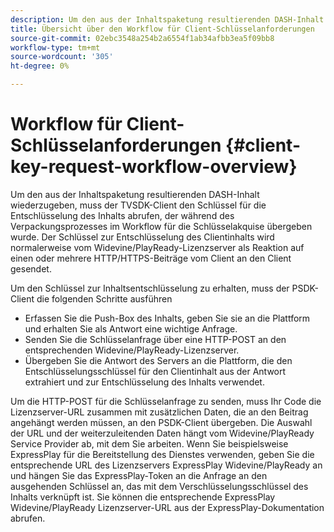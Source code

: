 ```yaml
---
description: Um den aus der Inhaltspaketung resultierenden DASH-Inhalt wiederzugeben, muss der TVSDK-Client den Schlüssel für die Entschlüsselung des Inhalts abrufen, der während des Verpackungsprozesses im Workflow für die Schlüsselakquise übergeben wurde. Der Schlüssel zur Entschlüsselung des Clientinhalts wird normalerweise vom Widevine/PlayReady-Lizenzserver als Reaktion auf einen oder mehrere HTTP/HTTPS-Beiträge vom Client an den Client gesendet.
title: Übersicht über den Workflow für Client-Schlüsselanforderungen
source-git-commit: 02ebc3548a254b2a6554f1ab34afbb3ea5f09bb8
workflow-type: tm+mt
source-wordcount: '305'
ht-degree: 0%

---
```


# Workflow für Client-Schlüsselanforderungen {#client-key-request-workflow-overview}

Um den aus der Inhaltspaketung resultierenden DASH-Inhalt wiederzugeben, muss der TVSDK-Client den Schlüssel für die Entschlüsselung des Inhalts abrufen, der während des Verpackungsprozesses im Workflow für die Schlüsselakquise übergeben wurde. Der Schlüssel zur Entschlüsselung des Clientinhalts wird normalerweise vom Widevine/PlayReady-Lizenzserver als Reaktion auf einen oder mehrere HTTP/HTTPS-Beiträge vom Client an den Client gesendet.

Um den Schlüssel zur Inhaltsentschlüsselung zu erhalten, muss der PSDK-Client die folgenden Schritte ausführen

* Erfassen Sie die Push-Box des Inhalts, geben Sie sie an die Plattform und erhalten Sie als Antwort eine wichtige Anfrage.
* Senden Sie die Schlüsselanfrage über eine HTTP-POST an den entsprechenden Widevine/PlayReady-Lizenzserver.
* Übergeben Sie die Antwort des Servers an die Plattform, die den Entschlüsselungsschlüssel für den Clientinhalt aus der Antwort extrahiert und zur Entschlüsselung des Inhalts verwendet.

Um die HTTP-POST für die Schlüsselanfrage zu senden, muss Ihr Code die Lizenzserver-URL zusammen mit zusätzlichen Daten, die an den Beitrag angehängt werden müssen, an den PSDK-Client übergeben. Die Auswahl der URL und der weiterzuleitenden Daten hängt vom Widevine/PlayReady Service Provider ab, mit dem Sie arbeiten. Wenn Sie beispielsweise ExpressPlay für die Bereitstellung des Dienstes verwenden, geben Sie die entsprechende URL des Lizenzservers ExpressPlay Widevine/PlayReady an und hängen Sie das ExpressPlay-Token an die Anfrage an den ausgehenden Schlüssel an, das mit dem Verschlüsselungsschlüssel des Inhalts verknüpft ist. Sie können die entsprechende ExpressPlay Widevine/PlayReady Lizenzserver-URL aus der ExpressPlay-Dokumentation abrufen.
